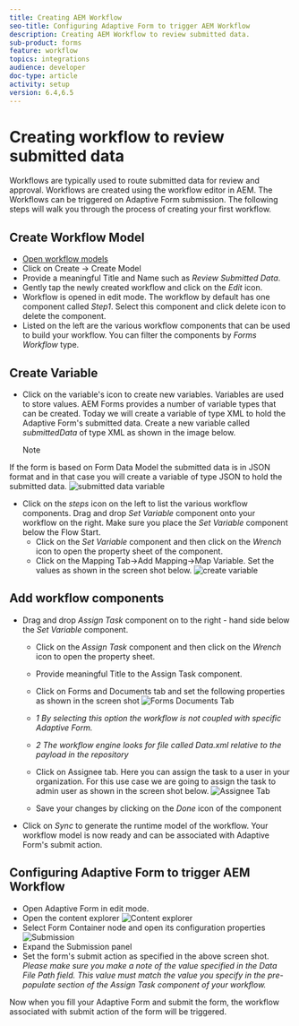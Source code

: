 ```yaml
---
title: Creating AEM Workflow
seo-title: Configuring Adaptive Form to trigger AEM Workflow
description: Creating AEM Workflow to review submitted data.
sub-product: forms
feature: workflow
topics: integrations
audience: developer
doc-type: article
activity: setup
version: 6.4,6.5
---
```


# Creating workflow to review submitted data

Workflows are typically used to route submitted data for review and approval. Workflows are created using the workflow editor in AEM. The Workflows can be triggered on Adaptive Form submission. The following steps will walk you through the process of creating your first workflow.

## Create Workflow Model

* [Open workflow models](http://localhost:4502/libs/cq/workflow/admin/console/content/models.html)
* Click on Create -> Create Model
* Provide a meaningful Title and Name such as _Review Submitted Data_.
* Gently tap the newly created workflow and click on the _Edit_ icon.
* Workflow is opened in edit mode. The workflow by default has one component called _Step1_. Select this component and click delete icon to delete the component.
* Listed on the left are the various workflow components that can be used to build your workflow. You can filter the components by _Forms Workflow_ type.

## Create Variable

* Click on the variable's icon to create new variables. Variables are used to store values. AEM Forms provides a number of variable types that can be created. Today we will create a variable of type XML to hold the Adaptive Form's submitted data. Create a new variable called _submittedData_ of type XML as shown in the image below.

  >[!NOTE]
If the form is based on Form Data Model the submitted data is in JSON format and in that case you will create a variable of type JSON to hold the submitted data.
![submitted data variable](assets/submitted-data-variable.PNG)

* Click on the _steps_ icon on the left to list the various workflow components. Drag and drop _Set Variable_ component onto your workflow on the right. Make sure you place the _Set Variable_ component below the Flow Start.
  * Click on the _Set Variable_ component and then click on the _Wrench_ icon to open the property sheet of the component.
  * Click on the Mapping Tab->Add Mapping->Map Variable. Set the values as shown in the screen shot below.
![create variable](assets/set-variable.PNG)

## Add workflow components 

* Drag and drop _Assign Task_ component on to the right - hand side below the _Set Variable_ component.
  * Click on the _Assign Task_ component and then click on the _Wrench_ icon to open the property sheet.
  * Provide meaningful Title to the Assign Task component.
  * Click on Forms and Documents tab and set the following properties as shown in the screen shot
![Forms Documents Tab](assets/forms-documents.PNG)

  * _1 By selecting this option the workflow is not coupled with specific Adaptive Form._
  * _2 The workflow engine looks for file called Data.xml relative to the payload in the repository_ 

  * Click on Assignee tab. Here you can assign the task to a user in your organization. For this use case we are going to assign the task to admin user as shown in the screen shot below.
![Assignee Tab](assets/assignee-tab.PNG)
  * Save your changes by clicking on the _Done_ icon of the component
* Click on _Sync_ to generate the runtime model of the workflow.
Your workflow model is now ready and can be associated with Adaptive Form's submit action.

## Configuring Adaptive Form to trigger AEM Workflow

* Open Adaptive Form in edit mode.
* Open the content explorer
![Content explorer](assets/af-workflow-submission.PNG)
* Select Form Container node and open its configuration properties
![Submission](assets/af-workflow-submission1.PNG)
* Expand the Submission panel
* Set the form's submit action as specified in the above screen shot.
_Please make sure you make a note of the value specified in the Data File Path field. This value must match the value you specify in the pre-populate section of the Assign Task component of your workflow._

Now when you fill your Adaptive Form and submit the form, the workflow associated with submit action of the form will be triggered.


